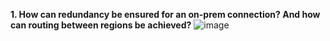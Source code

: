 **1. How can redundancy be ensured for an on-prem connection? And how can routing between regions be achieved?**
![image](https://github.com/user-attachments/assets/f2ad476b-9c5c-4909-9427-4927860ba8ff)
